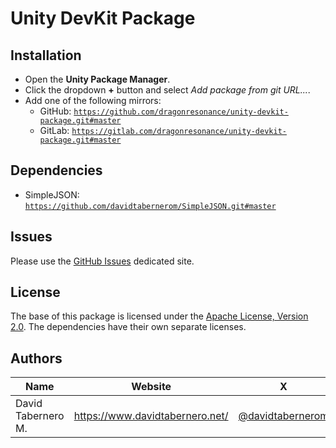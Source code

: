 

# Unity DevKit Package

## Installation

- Open the **Unity Package Manager**.
- Click the dropdown **+** button and select *Add package from git URL...*.
- Add one of the following mirrors:
  - GitHub: [```https://github.com/dragonresonance/unity-devkit-package.git#master```](https://github.com/dragonresonance/unity-devkit-package.git#master)
  - GitLab: [```https://gitlab.com/dragonresonance/unity-devkit-package.git#master```](https://gitlab.com/dragonresonance/unity-devkit-package.git#master)


## Dependencies

- SimpleJSON: [```https://github.com/davidtabernerom/SimpleJSON.git#master```](https://github.com/davidtabernerom/SimpleJSON.git#master)


## Issues

Please use the [GitHub Issues](https://github.com/dragonresonance/unity-devkit-package/issues) dedicated site.


## License

The base of this package is licensed under the [Apache License, Version 2.0](LICENSE.md).
The dependencies have their own separate licenses.


## Authors

| Name               | Website                         | X                                                 | Mastodon                                                     |
|--------------------|---------------------------------|---------------------------------------------------|--------------------------------------------------------------|
| David Tabernero M. | https://www.davidtabernero.net/ | [@davidtabernerom](https://x.com/davidtabernerom) | [@davidtabernerom](https://mastodon.online/@davidtabernerom) |

